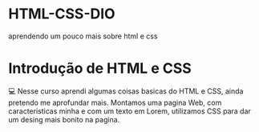 # HTML-CSS-DIO
aprendendo um pouco mais sobre html e css
<h1>Introdução de HTML e CSS</h1>
<p> 💻 Nesse curso aprendi algumas coisas basicas do HTML e CSS, ainda pretendo me aprofundar mais.
Montamos uma pagina Web, com caracteristicas minha e com um texto em Lorem, utilizamos CSS para dar um desing mais bonito na pagina.</p>

